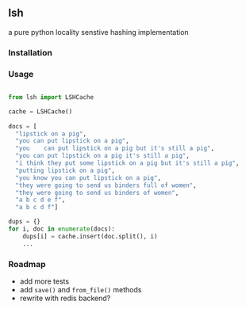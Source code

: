 lsh
---

a pure python locality senstive hashing implementation

### Installation

### Usage
```python

from lsh import LSHCache

cache = LSHCache()
    
docs = [
  "lipstick on a pig",
  "you can put lipstick on a pig",
  "you    can put lipstick on a pig but it's still a pig",
  "you can put lipstick on a pig it's still a pig",
  "i think they put some lipstick on a pig but it's still a pig",
  "putting lipstick on a pig",
  "you know you can put lipstick on a pig",
  "they were going to send us binders full of women",
  "they were going to send us binders of women",
  "a b c d e f",
  "a b c d f"]

dups = {}
for i, doc in enumerate(docs):
    dups[i] = cache.insert(doc.split(), i)
    ...
````

### Roadmap
* add more tests
* add `save()` and `from_file()` methods
* rewrite with redis backend?
